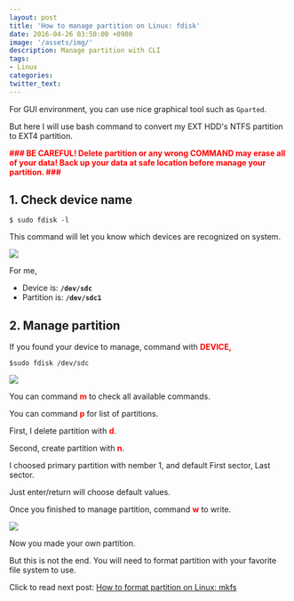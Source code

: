 ```yaml
---
layout: post
title: 'How to manage partition on Linux: fdisk'
date: 2016-04-26 03:50:00 +0900
image: '/assets/img/'
description: Manage partition with CLI
tags:
- Linux
categories:
twitter_text:
---
```


For GUI environment, you can use nice graphical tool such as `Gparted`.

But here I will use bash command to convert my EXT HDD's NTFS partition to EXT4 partition.

<strong><font color="red">### BE CAREFUL! Delete partition or any wrong COMMAND may erase all of your data! Back up your data at safe location before manage your partition. ###</font></strong>

## 1. Check device name

```
$ sudo fdisk -l
```

This command will let you know which devices are recognized on system.

<a href="https://googledrive.com/host/0Bw2KEQNBe4nMZW91OWJNZ2lmX0k/img20160307-002.png" data-lightbox="39"><img src="https://googledrive.com/host/0Bw2KEQNBe4nMZW91OWJNZ2lmX0k/img20160307-002.png"></a>

For me, 

- Device is: **`/dev/sdc`**
- Partition is: **`/dev/sdc1`**

## 2. Manage partition

If you found your device to manage, command with <b><font color="red">DEVICE,</b></font>

```
$sudo fdisk /dev/sdc
```

<a href="https://googledrive.com/host/0Bw2KEQNBe4nMZW91OWJNZ2lmX0k/img20160307-003.png" data-lightbox="39"><img src="https://googledrive.com/host/0Bw2KEQNBe4nMZW91OWJNZ2lmX0k/img20160307-003.png"></a>

You can command <b><font color="red">m</b></font> to check all available commands.

You can command <b><font color="red">p</b></font> for list of partitions.

First, I delete partition with <b><font color="red">d</b></font>.

Second, create partition with <b><font color="red">n</b></font>.

I choosed primary partition with nember 1, and default First sector, Last sector.

Just enter/return will choose default values.

Once you finished to manage partition, command <b><font color="red">w</b></font> to write.

<a href="https://googledrive.com/host/0Bw2KEQNBe4nMZW91OWJNZ2lmX0k/img20160307-004.png" data-lightbox="39"><img src="https://googledrive.com/host/0Bw2KEQNBe4nMZW91OWJNZ2lmX0k/img20160307-004.png"></a>

Now you made your own partition.

But this is not the end. You will need to format partition with your favorite file system to use.

Click to read next post: [How to format partition on Linux: mkfs](/67)
